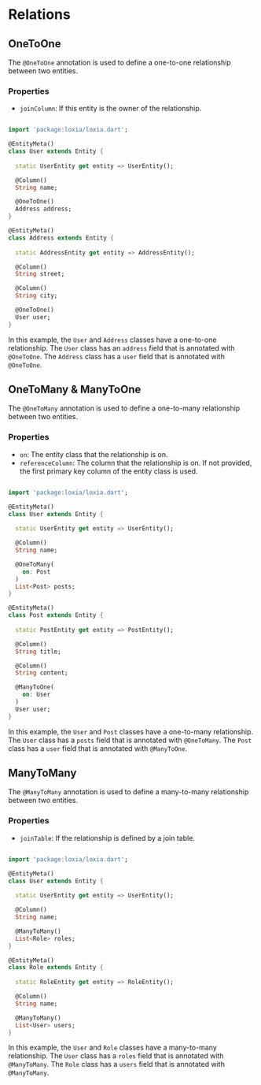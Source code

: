 # Relations

## OneToOne

The `@OneToOne` annotation is used to define a one-to-one relationship between two entities.

### Properties

- `joinColumn`: If this entity is the owner of the relationship.

```dart

import 'package:loxia/loxia.dart';

@EntityMeta()
class User extends Entity {
  
  static UserEntity get entity => UserEntity();

  @Column()
  String name;

  @OneToOne()
  Address address;
}

@EntityMeta()
class Address extends Entity {
  
  static AddressEntity get entity => AddressEntity();

  @Column()
  String street;

  @Column()
  String city;

  @OneToOne()
  User user;
}
```

In this example, the `User` and `Address` classes have a one-to-one relationship. The `User` class has an `address` field that is annotated with `@OneToOne`. The `Address` class has a `user` field that is annotated with `@OneToOne`.

## OneToMany & ManyToOne

The `@OneToMany` annotation is used to define a one-to-many relationship between two entities.

### Properties

- `on`: The entity class that the relationship is on.
- `referenceColumn`: The column that the relationship is on. If not provided, the first primary key column of the entity class is used.

```dart

import 'package:loxia/loxia.dart';

@EntityMeta()
class User extends Entity {
  
  static UserEntity get entity => UserEntity();

  @Column()
  String name;

  @OneToMany(
    on: Post
  )
  List<Post> posts;
}

@EntityMeta()
class Post extends Entity {
  
  static PostEntity get entity => PostEntity();

  @Column()
  String title;

  @Column()
  String content;

  @ManyToOne(
    on: User
  )
  User user;
}
```

In this example, the `User` and `Post` classes have a one-to-many relationship. The `User` class has a `posts` field that is annotated with `@OneToMany`. The `Post` class has a `user` field that is annotated with `@ManyToOne`.

## ManyToMany

The `@ManyToMany` annotation is used to define a many-to-many relationship between two entities.

### Properties

- `joinTable`: If the relationship is defined by a join table.

```dart

import 'package:loxia/loxia.dart';

@EntityMeta()
class User extends Entity {
  
  static UserEntity get entity => UserEntity();

  @Column()
  String name;

  @ManyToMany()
  List<Role> roles;
}

@EntityMeta()
class Role extends Entity {
  
  static RoleEntity get entity => RoleEntity();

  @Column()
  String name;

  @ManyToMany()
  List<User> users;
}
```

In this example, the `User` and `Role` classes have a many-to-many relationship. The `User` class has a `roles` field that is annotated with `@ManyToMany`. The `Role` class has a `users` field that is annotated with `@ManyToMany`.
